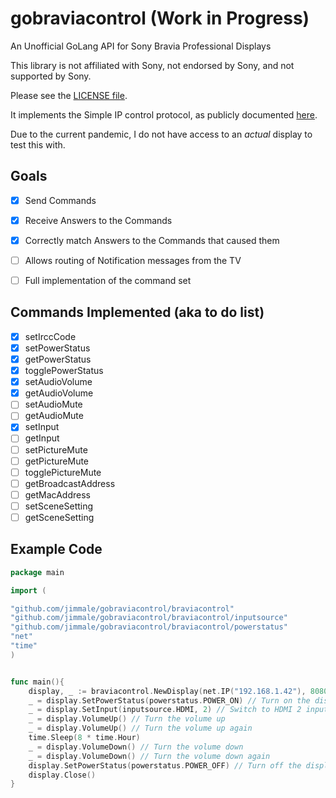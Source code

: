 # gobraviacontrol (Work in Progress)
An Unofficial GoLang API for Sony Bravia Professional Displays

This library is not affiliated with Sony, not endorsed by Sony, and not supported by Sony.  

Please see the [LICENSE file](LICENSE). 

It implements the Simple IP control protocol, as publicly documented [here](https://pro-bravia.sony.net/develop/integrate/ssip/overview/index.html).

Due to the current pandemic, I do not have access to an _actual_ display to test this with.

## Goals
- [X] Send Commands
- [x] Receive Answers to the Commands
- [X] Correctly match Answers to the Commands that caused them
- [ ] Allows routing of Notification messages from the TV
- [ ] Full implementation of the command set


## Commands Implemented (aka to do list)
- [x] setIrccCode
- [x] setPowerStatus
- [x] getPowerStatus
- [x] togglePowerStatus
- [x] setAudioVolume
- [x] getAudioVolume
- [ ] setAudioMute
- [ ] getAudioMute
- [x] setInput
- [ ] getInput
- [ ] setPictureMute
- [ ] getPictureMute
- [ ] togglePictureMute
- [ ] getBroadcastAddress
- [ ] getMacAddress
- [ ] setSceneSetting
- [ ] getSceneSetting

## Example Code

```go
package main

import (

"github.com/jimmale/gobraviacontrol/braviacontrol"
"github.com/jimmale/gobraviacontrol/braviacontrol/inputsource"
"github.com/jimmale/gobraviacontrol/braviacontrol/powerstatus"
"net"
"time"
)


func main(){
    display, _ := braviacontrol.NewDisplay(net.IP("192.168.1.42"), 8080)
    _ = display.SetPowerStatus(powerstatus.POWER_ON) // Turn on the display
    _ = display.SetInput(inputsource.HDMI, 2) // Switch to HDMI 2 input
    _ = display.VolumeUp() // Turn the volume up
    _ = display.VolumeUp() // Turn the volume up again
    time.Sleep(8 * time.Hour)
    _ = display.VolumeDown() // Turn the volume down
    _ = display.VolumeDown() // Turn the volume down again
    display.SetPowerStatus(powerstatus.POWER_OFF) // Turn off the display
    display.Close()
}
```
